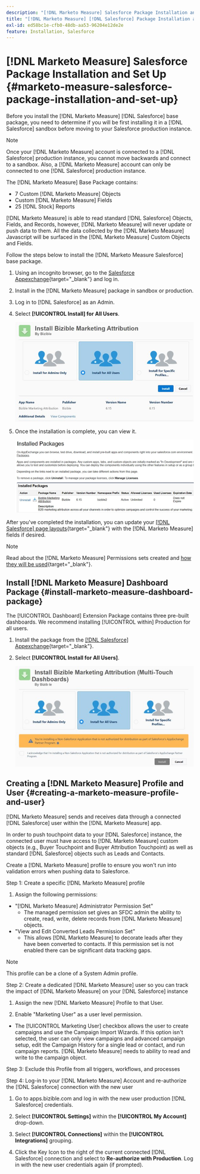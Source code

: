 ```yaml
---
description: "[!DNL Marketo Measure] Salesforce Package Installation and Set Up - [!DNL Marketo Measure] - Product Documentation"
title: "[!DNL Marketo Measure] [!DNL Salesforce] Package Installation and Set Up"
exl-id: ed58bc1e-cfb0-48db-aa53-96204e12de2e
feature: Installation, Salesforce
---
```

# [!DNL Marketo Measure] Salesforce Package Installation and Set Up {#marketo-measure-salesforce-package-installation-and-set-up}

Before you install the [!DNL Marketo Measure] [!DNL Salesforce] base package, you need to determine if you will be first installing it in a [!DNL Salesforce] sandbox before moving to your Salesforce production instance.

>[!NOTE]
>
>Once your [!DNL Marketo Measure] account is connected to a [!DNL Salesforce] production instance, you cannot move backwards and connect to a sandbox. Also, a [!DNL Marketo Measure] account can only be connected to one [!DNL Salesforce] production instance.

The [!DNL Marketo Measure] Base Package contains:

* 7 Custom [!DNL Marketo Measure] Objects
* Custom [!DNL Marketo Measure] Fields
* 25 [!DNL Stock] Reports

[!DNL Marketo Measure] is able to read standard [!DNL Salesforce] Objects, Fields, and Records, however, [!DNL Marketo Measure] will never update or push data to them. All the data collected by the [!DNL Marketo Measure] Javascript will be surfaced in the [!DNL Marketo Measure] Custom Objects and Fields.

Follow the steps below to install the [!DNL Marketo Measure Salesforce] base package.

1. Using an incognito browser, go to the [Salesforce Appexchange](https://appexchange.salesforce.com/appxListingDetail?listingId=a0N3000000B3KLuEAN){target="_blank"} and log in.

1. Install in the [!DNL Marketo Measure] package in sandbox or production.

1. Log in to [!DNL Salesforce] as an Admin.

1. Select **[!UICONTROL Install] for All Users**.

   ![](assets/marketo-measure-salesforce-package-installation-and-set-up-1.png)

1. Once the installation is complete, you can view it.

   ![](assets/marketo-measure-salesforce-package-installation-and-set-up-2.png)

After you've completed the installation, you can update your [[!DNL Salesforce] page layouts](/help/configuration-and-setup/marketo-measure-and-salesforce/page-layout-instructions.md){target="_blank"} with the [!DNL Marketo Measure] fields if desired.

>[!NOTE]
>
>Read about the [!DNL Marketo Measure] Permissions sets created and [how they will be used](/help/configuration-and-setup/marketo-measure-and-salesforce/marketo-measure-permission-sets.md){target="_blank"}.

## Install [!DNL Marketo Measure] Dashboard Package {#install-marketo-measure-dashboard-package}

The [!UICONTROL Dashboard] Extension Package contains three pre-built dashboards. We recommend installing [!UICONTROL within] Production for all users.

1. Install the package from the [[!DNL Salesforce] Appexchange](https://login.salesforce.com/packaging/installPackage.apexp?p0=04t610000001jI6){target="_blank"}.

1. Select **[!UICONTROL Install for All Users]**.

   ![](assets/marketo-measure-salesforce-package-installation-and-set-up-3.png)

## Creating a [!DNL Marketo Measure] Profile and User {#creating-a-marketo-measure-profile-and-user}

[!DNL Marketo Measure] sends and receives data through a connected [!DNL Salesforce] user within the [!DNL Marketo Measure] app.

In order to push touchpoint data to your [!DNL Salesforce] instance, the connected user must have access to [!DNL Marketo Measure] custom objects (e.g., Buyer Touchpoint and Buyer Attribution Touchpoint) as well as standard [!DNL Salesforce] objects such as Leads and Contacts.

Create a [!DNL Marketo Measure] profile to ensure you won't run into validation errors when pushing data to Salesforce.

Step 1: Create a specific [!DNL Marketo Measure] profile

1. Assign the following permissions:

* "[!DNL Marketo Measure] Administrator Permission Set"
   * The managed permission set gives an SFDC admin the ability to create, read, write, delete records from [!DNL Marketo Measure] objects.
* "View and Edit Converted Leads Permission Set"
   * This allows [!DNL Marketo Measure] to decorate leads after they have been converted to contacts. If this permission set is not enabled there can be significant data tracking gaps.

>[!NOTE]
>
>This profile can be a clone of a System Admin profile.

Step 2: Create a dedicated [!DNL Marketo Measure] user so you can track the impact of [!DNL Marketo Measure] on your [!DNL Salesforce] instance

1. Assign the new [!DNL Marketo Measure] Profile to that User.

1. Enable "Marketing User" as a user level permission.

* The [!UICONTROL Marketing User] checkbox allows the user to create campaigns and use the Campaign Import Wizards. If this option isn't selected, the user can only view campaigns and advanced campaign setup, edit the Campaign History for a single lead or contact, and run campaign reports. [!DNL Marketo Measure] needs to ability to read and write to the campaign object.

Step 3: Exclude this Profile from all triggers, workflows, and processes

Step 4: Log-in to your [!DNL Marketo Measure] Account and re-authorize the [!DNL Salesforce] connection with the new user

1. Go to apps.bizible.com and log in with the new user production [!DNL Salesforce] credentials.

1. Select **[!UICONTROL Settings]** within the **[!UICONTROL My Account]** drop-down.

1. Select **[!UICONTROL Connections]** within the **[!UICONTROL Integrations]** grouping.

1. Click the Key Icon to the right of the current connected [!DNL Salesforce] connection and select to **Re-authorize with Production**. Log in with the new user credentials again (if prompted).
